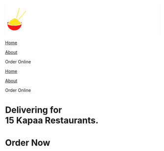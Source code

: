 [![Kauai Delivery Logo](simple%20logo.png)](index.html)

[Home](index.html)

[About](https://kauaidelivery.com/about)

[](order.html)

Order Online

[Home](index.html)

[About](https://kauaidelivery.com/about)

[](order.html)

Order Online

Delivering for \
 15 Kapaa Restaurants.
======================

[](order.html)

Order Now
=========
